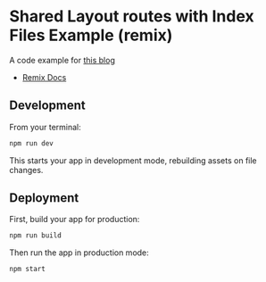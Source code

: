 # Shared Layout routes with Index Files Example (remix)

A code example for [this blog](https://dev.to/pckilgore/remix-sharing-your-index-layout-with-sub-routes-2856)

- [Remix Docs](https://remix.run/docs)

## Development

From your terminal:

```sh
npm run dev
```

This starts your app in development mode, rebuilding assets on file changes.

## Deployment

First, build your app for production:

```sh
npm run build
```

Then run the app in production mode:

```sh
npm start
```
